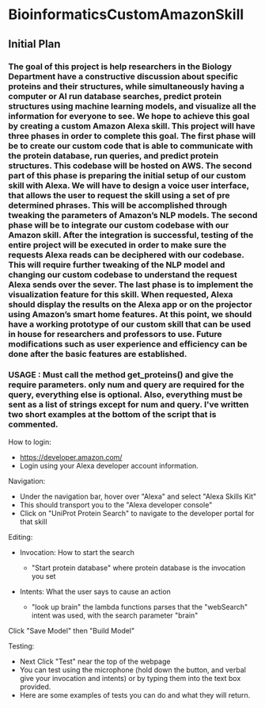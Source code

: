 # BioinformaticsCustomAmazonSkill

## Initial Plan

### The goal of this project is help researchers in the Biology Department have a constructive discussion about specific proteins and their structures, while simultaneously having a computer or AI run database searches, predict protein structures using machine learning models, and visualize all the information for everyone to see. We hope to achieve this goal by creating a custom Amazon Alexa skill. This project will have three phases in order to complete this goal. The first phase will be to create our custom code that is able to communicate with the protein database, run queries, and predict protein structures. This codebase will be hosted on AWS. The second part of this phase is preparing the initial setup of our custom skill with Alexa. We will have to design a voice user interface, that allows the user to request the skill using a set of pre determined phrases. This will be accomplished through tweaking the parameters of Amazon’s NLP models. The second phase will be to integrate our custom codebase with our Amazon skill. After the integration is successful, testing of the entire project will be executed in order to make sure the requests Alexa reads can be deciphered with our codebase. This will require further tweaking of the NLP model and changing our custom codebase to understand the request Alexa sends over the sever. The last phase is to implement the visualization feature for this skill. When requested, Alexa should display the results on the Alexa app or on the projector using Amazon’s smart home features. At this point, we should have a working prototype of our custom skill that can be used in house for researchers and professors to use. Future modifications such as user experience and efficiency can be done after the basic features are established. 

### USAGE : Must call the method get_proteins() and give the require parameters. only num and query are required for the query, everything else is optional. Also, everything must be sent as a list of strings except for num and query. I've written two short examples at the bottom of the script that is commented.




How to login:
* https://developer.amazon.com/
* Login using your Alexa developer account information. 

Navigation:
* Under the navigation bar, hover over "Alexa" and select "Alexa Skills Kit"
* This should transport you to the "Alexa developer console"
* Click on "UniProt Protein Search" to navigate to the developer portal for that skill

Editing:
* Invocation: How to start the search
  * "Start protein database" where protein database is the invocation you set
      
* Intents: What the user says to cause an action
  * "look up brain" the lambda functions parses that the "webSearch" intent was used, with the search parameter "brain"
      
 Click "Save Model" then "Build Model"
 
 Testing:
* Next Click "Test" near the top of the webpage
* You can test using the microphone (hold down the button, and verbal give your invocation and intents) or by typing them into the text box provided.
* Here are some examples of tests you can do and what they will return. 
